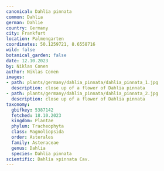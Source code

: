 ```yaml
---
canonical: Dahlia pinnata
common: Dahlia
german: Dahlie
country: Germany
city: Frankfurt
location: Palmengarten
coordinates: 50.1259721, 8.6558716
wild: false
botanical_garden: false
date: 12.10.2023
by: Niklas Conen
author: Niklas Conen
images:
- path: plants/germany/dahlia_pinnata/dahlia_pinnata_1.jpg
  description: close up of a flower of Dahlia pinnata
- path: plants/germany/dahlia_pinnata/dahlia_pinnata_2.jpg
  description: close up of a flower of Dahlia pinnata
taxonomy:
  gbifkey: 5387142
  fetched: 18.10.2023
  kingdom: Plantae
  phylum: Tracheophyta
  class: Magnoliopsida
  order: Asterales
  family: Asteraceae
  genus: Dahlia
  species: Dahlia pinnata
scientific: Dahlia ×pinnata Cav.
---
```

